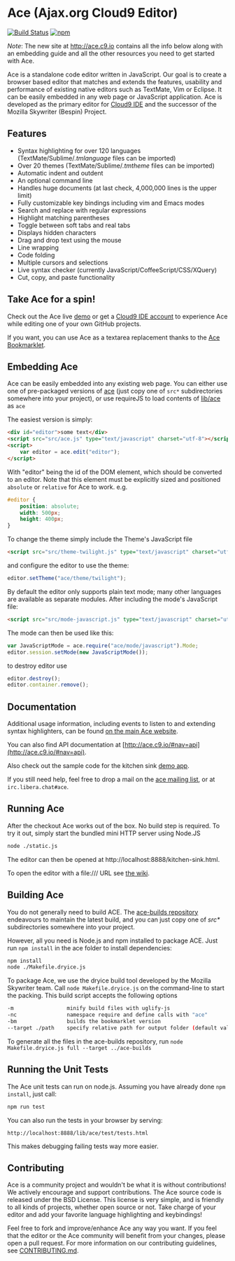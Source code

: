 Ace (Ajax.org Cloud9 Editor)
============================

[![Build Status](https://github.com/ajaxorg/ace/workflows/CI/badge.svg)](https://github.com/ajaxorg/ace/actions) 
[![npm](https://img.shields.io/npm/v/ace-builds.svg)](https://www.npmjs.com/package/ace-builds)

_Note_: The new site at http://ace.c9.io contains all the info below along with an embedding guide and all the other resources you need to get started with Ace.

Ace is a standalone code editor written in JavaScript. Our goal is to create a browser based editor that matches and extends the features, usability and performance of existing native editors such as TextMate, Vim or Eclipse. It can be easily embedded in any web page or JavaScript application. Ace is developed as the primary editor for [Cloud9 IDE](https://c9.io/) and the successor of the Mozilla Skywriter (Bespin) Project.

Features
--------

* Syntax highlighting for over 120 languages (TextMate/Sublime/_.tmlanguage_ files can be imported)
* Over 20 themes (TextMate/Sublime/_.tmtheme_ files can be imported)
* Automatic indent and outdent
* An optional command line
* Handles huge documents (at last check, 4,000,000 lines is the upper limit)
* Fully customizable key bindings including vim and Emacs modes
* Search and replace with regular expressions
* Highlight matching parentheses
* Toggle between soft tabs and real tabs
* Displays hidden characters
* Drag and drop text using the mouse
* Line wrapping
* Code folding
* Multiple cursors and selections
* Live syntax checker (currently JavaScript/CoffeeScript/CSS/XQuery)
* Cut, copy, and paste functionality

Take Ace for a spin!
--------------------

Check out the Ace live [demo](http://ace.c9.io/build/kitchen-sink.html) or get a [Cloud9 IDE account](https://c9.io/) to experience Ace while editing one of your own GitHub projects.

If you want, you can use Ace as a textarea replacement thanks to the [Ace Bookmarklet](http://ajaxorg.github.io/ace/build/demo/bookmarklet/index.html).

Embedding Ace
-------------

Ace can be easily embedded into any existing web page. You can either use one of pre-packaged versions of [ace](https://github.com/ajaxorg/ace-builds/) (just copy one of `src*` subdirectories somewhere into your project), or use requireJS to load contents of [lib/ace](https://github.com/ajaxorg/ace/tree/master/lib/ace) as `ace`


The easiest version is simply:

```html
<div id="editor">some text</div>
<script src="src/ace.js" type="text/javascript" charset="utf-8"></script>
<script>
    var editor = ace.edit("editor");
</script>
```

With "editor" being the id of the DOM element, which should be converted to an editor. Note that this element must be explicitly sized and positioned `absolute` or `relative` for Ace to work. e.g.

```css
#editor {
    position: absolute;
    width: 500px;
    height: 400px;
}
```

To change the theme simply include the Theme's JavaScript file

```html
<script src="src/theme-twilight.js" type="text/javascript" charset="utf-8"></script>
```

and configure the editor to use the theme:

```javascript
editor.setTheme("ace/theme/twilight");
```

By default the editor only supports plain text mode; many other languages are available as separate modules. After including the mode's JavaScript file:

```html
<script src="src/mode-javascript.js" type="text/javascript" charset="utf-8"></script>
```

The mode can then be used like this:

```javascript
var JavaScriptMode = ace.require("ace/mode/javascript").Mode;
editor.session.setMode(new JavaScriptMode());
```

to destroy editor use

```javascript
editor.destroy();
editor.container.remove();
```


Documentation
-------------

Additional usage information, including events to listen to and extending syntax highlighters, can be found [on the main Ace website](http://ace.c9.io).

You can also find API documentation at [http://ace.c9.io/#nav=api](http://ace.c9.io/#nav=api).

Also check out the sample code for the kitchen sink [demo app](https://github.com/ajaxorg/ace/blob/master/demo/kitchen-sink/demo.js).

If you still need help, feel free to drop a mail on the [ace mailing list](http://groups.google.com/group/ace-discuss), or at `irc.libera.chat#ace`.

Running Ace
-----------

After the checkout Ace works out of the box. No build step is required. To try it out, simply start the bundled mini HTTP server using Node.JS

```bash
node ./static.js
```

The editor can then be opened at http://localhost:8888/kitchen-sink.html. 

To open the editor with a file:/// URL see [the wiki](https://github.com/ajaxorg/ace/wiki/Running-Ace-from-file).

Building Ace
-----------

You do not generally need to build ACE. The [ace-builds repository](https://github.com/ajaxorg/ace-builds/) endeavours to maintain the latest build, and you can just copy one of _src*_ subdirectories somewhere into your project.

However, all you need is Node.js and npm installed to package ACE. Just run `npm install` in the ace folder to install dependencies:

```bash
npm install
node ./Makefile.dryice.js
```

To package Ace, we use the dryice build tool developed by the Mozilla Skywriter team. Call `node Makefile.dryice.js` on the command-line to start the packing. This build script accepts the following options

```bash
-m                 minify build files with uglify-js          
-nc                namespace require and define calls with "ace"
-bm                builds the bookmarklet version
--target ./path    specify relative path for output folder (default value is "./build")
```

To generate all the files in the ace-builds repository, run `node Makefile.dryice.js full --target ../ace-builds`

Running the Unit Tests
----------------------

The Ace unit tests can run on node.js. Assuming you have already done `npm install`, just call:

```bash
npm run test
```

You can also run the tests in your browser by serving:

    http://localhost:8888/lib/ace/test/tests.html

This makes debugging failing tests way more easier.

Contributing
-----------------------------

Ace is a community project and wouldn't be what it is without contributions! We actively encourage and support contributions. The Ace source code is released under the BSD License. This license is very simple, and is friendly to all kinds of projects, whether open source or not. Take charge of your editor and add your favorite language highlighting and keybindings!

Feel free to fork and improve/enhance Ace any way you want. If you feel that the editor or the Ace community will benefit from your changes, please open a pull request. For more information on our contributing guidelines, see [CONTRIBUTING.md](https://github.com/ajaxorg/ace/blob/master/CONTRIBUTING.md).

